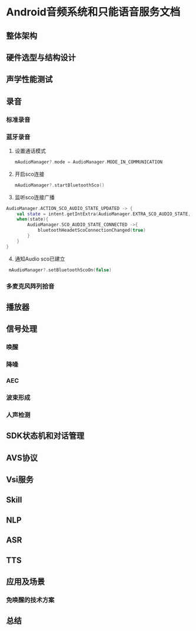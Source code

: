 # Android音频系统和只能语音服务文档

## 整体架构

## 硬件选型与结构设计

## 声学性能测试

## 录音

### 标准录音

### 蓝牙录音

1. 设置通话模式

   ```kotlin
   mAudioManager?.mode = AudioManager.MODE_IN_COMMUNICATION
   ```

2. 开启sco连接

   ```kotlin
   mAudioManager?.startBluetoothSco()
   ```

3. 监听sco连接广播

```kotlin
AudioManager.ACTION_SCO_AUDIO_STATE_UPDATED -> {
    val state = intent.getIntExtra(AudioManager.EXTRA_SCO_AUDIO_STATE, AudioManager.SCO_AUDIO_STATE_ERROR)
    when(state){
        AudioManager.SCO_AUDIO_STATE_CONNECTED ->{
            bluetoothHeadetScoConnectionChanged(true)
        }
    }
}
```

4. 通知Audio sco已建立

```kotlin
 mAudioManager?.setBluetoothScoOn(false)
```



### 多麦克风阵列拾音



## 播放器

## 信号处理

### 唤醒

### 降噪

### AEC

### 波束形成

### 人声检测

## SDK状态机和对话管理

## AVS协议

## Vsi服务

## Skill

## NLP

## ASR

## TTS

## 应用及场景

### 免唤醒的技术方案

## 总结